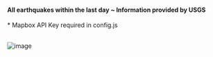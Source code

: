 <h4>All earthquakes within the last day ~ Information provided by USGS</h4>
 * Mapbox API Key required in config.js
  <br>
  <br>

![image](https://user-images.githubusercontent.com/73491575/116817278-805a1080-ab33-11eb-94e0-8fd240ad294d.png)

